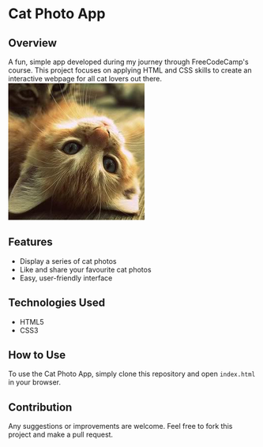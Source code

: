 # Cat Photo App

## Overview
A fun, simple app developed during my journey through FreeCodeCamp's course. This project focuses on applying HTML and CSS skills to create an interactive webpage for all cat lovers out there.
![Project Banner](https://github.com/RyanLilleyman/CatPhotoApp/blob/main/banner.png)

## Features
- Display a series of cat photos
- Like and share your favourite cat photos
- Easy, user-friendly interface

## Technologies Used
- HTML5
- CSS3

## How to Use
To use the Cat Photo App, simply clone this repository and open `index.html` in your browser.

## Contribution
Any suggestions or improvements are welcome. Feel free to fork this project and make a pull request.

